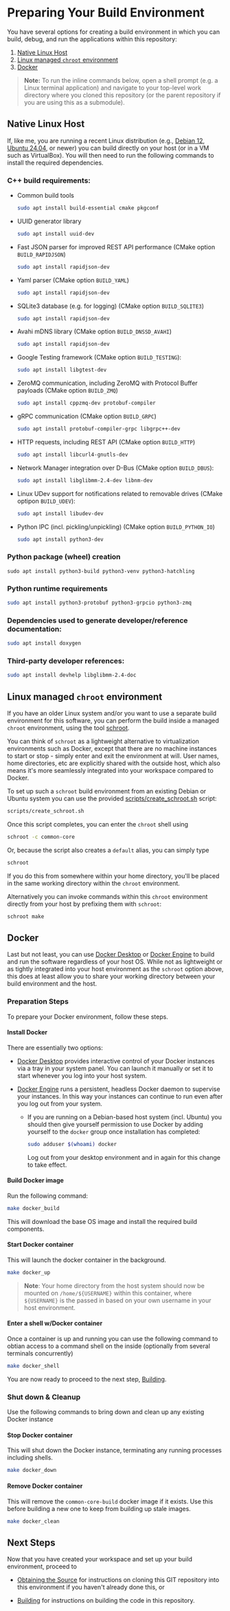 Preparing Your Build Environment
================================

You have several options for creating a build environment in which you can build, debug, and run the applications within this repository:

1. [Native Linux Host](#native)
2. [Linux managed `chroot` environment](#schroot)
3. [Docker](#docker)


> **Note:** To run the inline commands below, open a shell prompt (e.g. a Linux terminal application) and navigate to your top-level work directory where you cloned this repository (or the parent repository if you are using this as a submodule).


## <a name="native">Native Linux Host</a>

If, like me, you are running a recent Linux distribution (e.g., [Debian
12](https://www.debian.org/), [Ubuntu 24.04](https://ubuntu.com/download/desktop), or
newer) you can build directly on your host (or in a VM such as VirtualBox).  You will then need
to run the following commands to install the required dependencies.


### C++ build requirements:

* Common build tools

  ```bash
  sudo apt install build-essential cmake pkgconf
  ```

* UUID generator library

  ```bash
  sudo apt install uuid-dev
  ```

* Fast JSON parser for improved REST API performance (CMake option `BUILD_RAPIDJSON`)

  ```bash
  sudo apt install rapidjson-dev
  ```

* Yaml parser (CMake option `BUILD_YAML`)

  ```bash
  sudo apt install rapidjson-dev
  ```

* SQLite3 database (e.g. for logging) (CMake option `BUILD_SQLITE3`)

  ```bash
  sudo apt install rapidjson-dev
  ```

* Avahi mDNS library (CMake option `BUILD_DNSSD_AVAHI`)

  ```bash
  sudo apt install rapidjson-dev
  ```

* Google Testing framework (CMake option `BUILD_TESTING`):

  ```bash
  sudo apt install libgtest-dev
  ```

* ZeroMQ communication, including ZeroMQ with Protocol Buffer payloads (CMake option `BUILD_ZMQ`)

  ```bash
  sudo apt install cppzmq-dev protobuf-compiler
  ```

* gRPC communication (CMake option `BUILD_GRPC`)

  ```bash
  sudo apt install protobuf-compiler-grpc libgrpc++-dev
  ```

* HTTP requests, including REST API (CMake option `BUILD_HTTP`)

  ```bash
  sudo apt install libcurl4-gnutls-dev
  ```

* Network Manager integration over D-Bus (CMake option `BUILD_DBUS`):

  ```bash
  sudo apt install libglibmm-2.4-dev libnm-dev
  ```

* Linux UDev support for notifications related to removable drives (CMake optipon `BUILD_UDEV`):

  ```bash
  sudo apt install libudev-dev
  ```

* Python IPC (incl. pickling/unpickling) (CMake option `BUILD_PYTHON_IO`)

  ```bash
  sudo apt install python3-dev
  ```


### Python package (wheel) creation

  ```shell
  sudo apt install python3-build python3-venv python3-hatchling
  ```

### Python runtime requirements

  ```bash
  sudo apt install python3-protobuf python3-grpcio python3-zmq
  ```

### Dependencies used to generate developer/reference documentation:

   ```bash
   sudo apt install doxygen
   ```

### Third-party developer references:

   ```bash
   sudo apt install devhelp libglibmm-2.4-doc
   ```

## <a name="schroot">Linux managed `chroot` environment</a>

If you have an older Linux system and/or you want to use a separate build environment for this software, you can perform the build inside a managed `chroot` environment, using the tool [schroot](https://wiki.debian.org/Schroot).

You can think of `schroot` as a lightweight alternative to virtualization environments such as Docker, except that there are no machine instances to start or stop - simply enter and exit the environment at will.  User names, home directories, etc are explicitly shared with the outside host, which also means it's more seamlessly integrated into your workspace compared to Docker.

To set up such a `schroot` build environment from an existing Debian or Ubuntu system you can use the provided [scripts/create_schroot.sh](../../scripts/create_schroot.sh) script:

  ```bash
  scripts/create_schroot.sh
  ```

Once this script completes, you can enter the `chroot` shell using

  ```bash
  schroot -c common-core
  ```

Or, because the script also creates a `default` alias, you can simply type

  ```bash
  schroot
  ```

If you do this from somewhere within your home directory, you'll be placed in the same working directory within the `chroot` environment.

Alternatively you can invoke commands within this `chroot` environment directly from your host by prefixing them with `schroot`:

  ```bash
  schroot make
  ```


## <a name="docker">Docker</a>

Last but not least, you can use [Docker Desktop](https://docs.docker.com/desktop/) or [Docker Engine](https://docs.docker.com/engine/) to build and run the software regardless of your host OS. While not as lightweight or as tightly integrated into your host environment as the `schroot` option above, this does at least allow you to share your working directory between your build environment and the host.

### Preparation Steps

To prepare your Docker environment, follow these steps.

#### Install Docker

There are essentially two options:

* [Docker Desktop](https://docs.docker.com/get-docker/) provides interactive control of your Docker instances via a tray in your system panel. You can launch it manually or set it to start whenever you log into your host system.

* [Docker Engine](https://docs.docker.com/engine/install/) runs a persistent, headless Docker daemon to supervise your instances. In this way your instances can continue to run even after you log out from your system.

  - If you are running on a Debian-based host system (incl. Ubuntu) you should then give yourself permission to use Docker by adding yourself to the `docker` group once installation has completed:

      ```bash
      sudo adduser $(whoami) docker
      ```

    Log out from your desktop environment and in again for this change to take effect.


#### Build Docker image

Run the following command:

  ```bash
  make docker_build
  ```

This will download the base OS image and install the required build components.


#### Start Docker container

This will launch the docker container in the background.

  ```bash
  make docker_up
  ```

> **Note**: Your home directory from the host system should now be mounted on `/home/${USERNAME}` within this container, where `${USERNAME}` is the passed in based on your own username in your host environment.


#### Enter a shell w/Docker container

Once a container is up and running you can use the following command to obtian access to a command shell on the inside (optionally from several terminals concurrently)

  ```bash
  make docker_shell
  ```

You are now ready to proceed to the next step, [Building](building.md).


### Shut down & Cleanup

Use the following commands to bring down and clean up any existing Docker instance

#### Stop Docker container

This will shut down the Docker instance, terminating any running processes including shells.

  ````bash
  make docker_down
  ````

#### Remove Docker container

This will remove the `common-core-build` docker image if it exists. Use this before building a new one to keep from building up stale images.

  ````bash
  make docker_clean
  ````


Next Steps
----------

Now that you have created your workspace and set up your build environment, proceed to

- [Obtaining the Source](cloning.md) for instructions on cloning this GIT repository into this environment if you haven't already done this, or

- [Building](building.md) for instructions on building the code in this repository.

